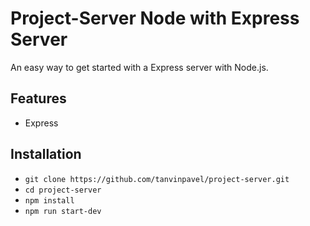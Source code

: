 # Project-Server Node with Express Server

An easy way to get started with a Express server with Node.js.

## Features

- Express

## Installation

- `git clone https://github.com/tanvinpavel/project-server.git`
- `cd project-server`
- `npm install`
- `npm run start-dev`
